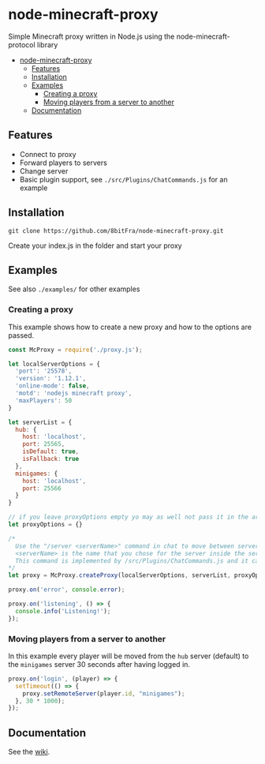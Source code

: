 # node-minecraft-proxy

Simple Minecraft proxy written in Node.js using the node-minecraft-protocol library

- [node-minecraft-proxy](#node-minecraft-proxy)
  - [Features](#features)
  - [Installation](#installation)
  - [Examples](#examples)
    - [Creating a proxy](#creating-a-proxy)
    - [Moving players from a server to another](#moving-players-from-a-server-to-another)
  - [Documentation](#documentation)

## Features

- Connect to proxy
- Forward players to servers
- Change server
- Basic plugin support, see `./src/Plugins/ChatCommands.js` for an example

## Installation

`git clone https://github.com/8bitFra/node-minecraft-proxy.git`

Create your index.js in the folder and start your proxy

## Examples

See also `./examples/` for other examples

### Creating a proxy

This example shows how to create a new proxy and how to the options are passed.

```js
const McProxy = require('./proxy.js');

let localServerOptions = {
  'port': '25578',
  'version': '1.12.1',
  'online-mode': false,
  'motd': 'nodejs minecraft proxy',
  'maxPlayers': 50
}

let serverList = {
  hub: {
    host: 'localhost',
    port: 25565,
    isDefault: true,
    isFallback: true
  },
  minigames: {
    host: 'localhost',
    port: 25566
  }
}

// if you leave proxyOptions empty yo may as well not pass it in the arguments, I wrote it anyway to point out that it exist
let proxyOptions = {}

/*
  Use the "/server <serverName>" command in chat to move between servers.
  <serverName> is the name that you chose for the server inside the serverList
  This command is implemented by /src/Plugins/ChatCommands.js and it can be disabled by setting enablePlugin: false inside proxyOptions
*/
let proxy = McProxy.createProxy(localServerOptions, serverList, proxyOptions);

proxy.on('error', console.error);

proxy.on('listening', () => {
  console.info('Listening!');
});
```

### Moving players from a server to another

In this example every player will be moved from the `hub` server (default) to the `minigames` server 30 seconds after having logged in.

```js
proxy.on('login', (player) => {
  setTimeout(() => {
    proxy.setRemoteServer(player.id, "minigames");
  }, 30 * 1000);
});
```

## Documentation

See the [wiki](https://github.com/7ixi0/node-minecraft-proxy/wiki).
